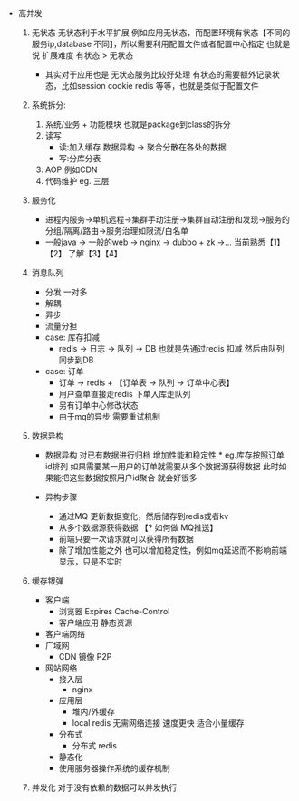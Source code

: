 * 高并发
    1. 无状态 无状态利于水平扩展 例如应用无状态，而配置环境有状态【不同的服务ip,database 不同】，所以需要利用配置文件或者配置中心指定
    也就是说 扩展难度 有状态 > 无状态
        * 其实对于应用也是 无状态服务比较好处理  有状态的需要额外记录状态，比如session cookie redis 等等，也就是类似于配置文件
        
    2. 系统拆分: 
        1. 系统/业务 + 功能模块 也就是package到class的拆分
        2. 读写 
            * 读:加入缓存 数据异构 -> 聚合分散在各处的数据 
            * 写:分库分表
        3. AOP 例如CDN
        4. 代码维护 eg. 三层
        
    3. 服务化 
        * 进程内服务->单机远程->集群手动注册->集群自动注册和发现->服务的分组/隔离/路由->服务治理如限流/白名单
        * 一般java -> 一般的web -> nginx -> dubbo + zk ->...  当前熟悉【1】【2】 了解【3】【4】
        
    4. 消息队列
        * 分发 一对多
        * 解耦
        * 异步
        * 流量分担
        * case: 库存扣减 
            * redis -> 日志 -> 队列 -> DB 也就是先通过redis 扣减 然后由队列 同步到DB
        * case: 订单
            * 订单 -> redis + 【订单表 -> 队列 -> 订单中心表】
            * 用户查单直接走redis 下单入库走队列
            * 另有订单中心修改状态 
            * 由于mq的异步 需要重试机制
            
    5. 数据异构
        * 数据异构 对已有数据进行归档 增加性能和稳定性
                * eg.库存按照订单id排列 如果需要某一用户的订单就需要从多个数据源获得数据 此时如果能把这些数据按照用户id聚合
                就会好很多
                
        * 异构步骤
            * 通过MQ 更新数据变化，然后储存到redis或者kv
            * 从多个数据源获得数据 【? 如何做 MQ推送】
            * 前端只要一次请求就可以获得所有数据
            * 除了增加性能之外 也可以增加稳定性，例如mq延迟而不影响前端显示，只是不实时
                
    6. 缓存银弹
        * 客户端
            * 浏览器 Expires Cache-Control
            * 客户端应用 静态资源
        * 客户端网络
        * 广域网
            * CDN 镜像 P2P
        * 网站网络
            * 接入层
                * nginx
            * 应用层
                * 堆内/外缓存
                * local redis 无需网络连接 速度更快 适合小量缓存
            * 分布式
                * 分布式 redis
            * 静态化
            * 使用服务器操作系统的缓存机制
                
     7. 并发化 对于没有依赖的数据可以并发执行